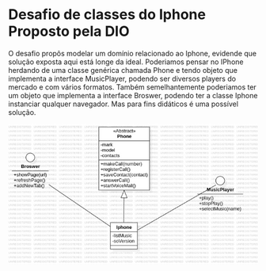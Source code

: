 # Desafio de classes do Iphone Proposto pela DIO

O desafio propôs modelar um domínio relacionado ao Iphone, evidende que solução exposta aqui está longe da ideal.
Poderiamos pensar no IPhone herdando de uma classe genérica chamada Phone e tendo objeto que implementa a interface MusicPlayer, podendo ser diversos players do mercado e com vários formatos.
Também semelhantemente poderiamos ter um objeto que implementa a interface Broswer, podendo ter a classe Iphone instanciar qualquer navegador. Mas para fins didáticos é uma possível solução.

![Solução](https://github.com/fabricio-pedro/desafiosPoo/blob/main/src/desafiosPoo/assets/desafio.jpg)
